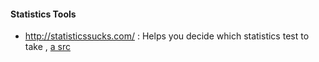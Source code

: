 #### Statistics Tools
- http://statisticssucks.com/ : Helps you decide which statistics test to take , [a src](https://www.reddit.com/r/statistics/comments/77wfqp/i_made_a_simple_app_to_help_less_stats_savvy/)
